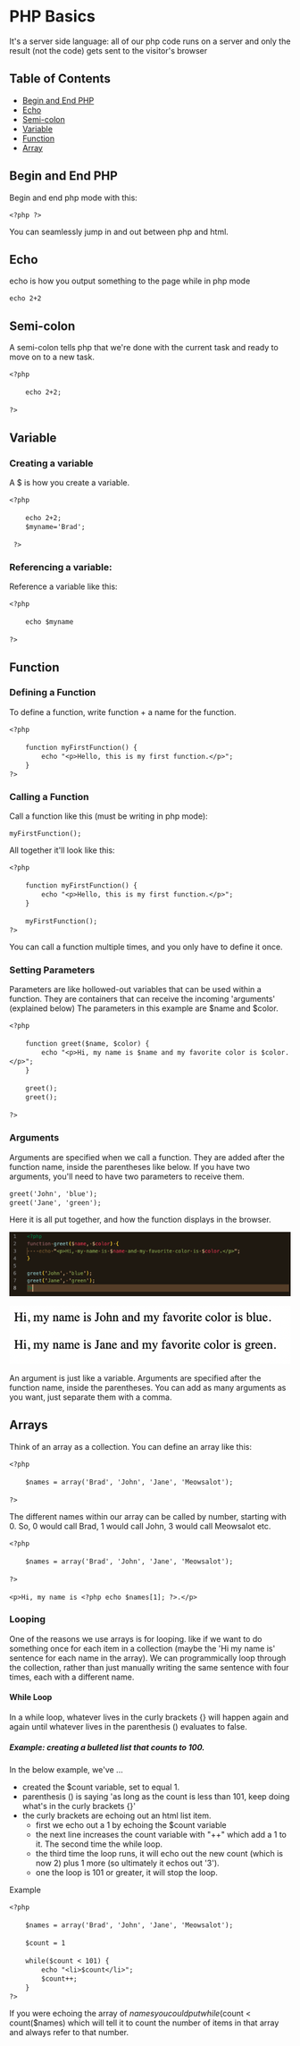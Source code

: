 # PHP Basics

It's a server side language: all of our php code runs on a server and only the result (not the code) gets sent to the visitor's browser

## Table of Contents

* [Begin and End PHP](#id-begin)
* [Echo](#id-echo)
* [Semi-colon](#id-semi)
* [Variable](#id-variable)
* [Function](#id-function)
* [Array](#id-array)

<div id='id-begin'/>

## Begin and End PHP
Begin and end php mode with this: 
    
    <?php ?>

You can seamlessly jump in and out between php and html.

<div id='id-echo'/>

## Echo
echo is how you output something to the page while in php mode

    echo 2+2 

<div id='id-semi'/>

## Semi-colon
A semi-colon tells php that we're done with the current task and ready to move on to a new task.

    <?php 

        echo 2+2; 

    ?>

<div id='id-variable'/>

## Variable 

### Creating a variable
A $ is how you create a variable. 

    <?php 

        echo 2+2; 
        $myname='Brad';

     ?>

### Referencing a variable:

Reference a variable like this:

    <?php 

        echo $myname 

    ?>

<div id='id-function'/>

## Function 

### Defining a Function

To define a function, write function + a name for the function.

    <?php

        function myFirstFunction() {
            echo "<p>Hello, this is my first function.</p>";
        }
    ?>

### Calling a Function
Call a function like this (must be writing in php mode):

    myFirstFunction();

All together it'll look like this:

    <?php

        function myFirstFunction() {
            echo "<p>Hello, this is my first function.</p>";
        }

        myFirstFunction();
    ?>

You can call a function multiple times, and you only have to define it once.

### Setting Parameters
Parameters are like hollowed-out variables that can be used within a function. They are containers that can receive the incoming 'arguments' (explained below) The parameters in this example are $name and $color. 

    <?php

        function greet($name, $color) {
            echo "<p>Hi, my name is $name and my favorite color is $color.</p>";
        }

        greet();
        greet();

    ?>

### Arguments 
Arguments are specified when we call a function. They are added after the function name, inside the parentheses like below. If you have two arguments, you'll need to have two parameters to receive them.

    greet('John', 'blue');
    greet('Jane', 'green');


Here it is all put together, and how the function displays in the browser.

![Function](./images/john-jane.png)


![How it displays](./images/displayed.png)




An argument is just like a variable. Arguments are specified after the function name, inside the parentheses. You can add as many arguments as you want, just separate them with a comma. 


<div id='id-arrays'/>

## Arrays 
Think of an array as a collection. You can define an array like this:

    <?php 

        $names = array('Brad', 'John', 'Jane', 'Meowsalot');

    ?>

The different names within our array can be called by number, starting with 0. So, 0 would call Brad, 1 would call John, 3 would call Meowsalot etc.

    <?php 

        $names = array('Brad', 'John', 'Jane', 'Meowsalot');

    ?>

    <p>Hi, my name is <?php echo $names[1]; ?>.</p>

### Looping
One of the reasons we use arrays is for looping. like if we want to do something once for each item in a collection (maybe the 'Hi my name is' sentence for each name in the array). We can programmically loop through the collection, rather than just manually writing the same sentence with four times, each with a different name.

#### While Loop
In a while loop, whatever lives in the curly brackets {} will happen again and again until whatever lives in the parenthesis () evaluates to false.

##### Example: creating a bulleted list that counts to 100.

In the below example, we've ...
* created the $count variable, set to equal 1. 
* parenthesis () is saying 'as long as the count is less than 101, keep doing what's in the curly brackets {}'
* the curly brackets are echoing out an html list item.
    * first we echo out a 1 by echoing the $count variable
    * the next line increases the count variable with "++" which add a 1 to it. The second time the while loop.
    * the third time the loop runs, it will echo out the new count (which is now 2) plus 1 more (so ultimately it echos out '3').
    * one the loop is 101 or greater, it will stop the loop.

Example

    <?php 

        $names = array('Brad', 'John', 'Jane', 'Meowsalot');

        $count = 1
        
        while($count < 101) {
            echo "<li>$count</li>";
            $count++;
        }
    ?>

If you were echoing the array of $names you could put while($count < count($names) which will tell it to count the number of items in that array and always refer to that number.

